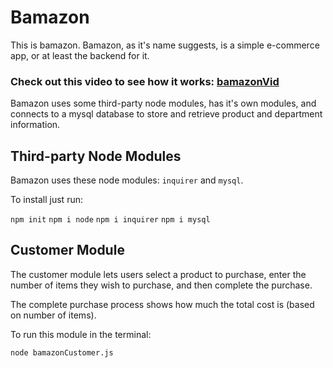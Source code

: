# Bamazon

This is bamazon. Bamazon, as it's name suggests, is a simple e-commerce app, or at least the backend for it. 

### Check out this video to see how it works: [bamazonVid](./bamazonVid.mov)

Bamazon uses some third-party node modules, has it's own modules, and connects to a mysql database to store and retrieve product and department information.

## Third-party Node Modules
Bamazon uses these node modules: ```inquirer``` and ```mysql```.

To install just run:

```npm init```
```npm i node```
```npm i inquirer```
```npm i mysql```

## Customer Module
The customer module lets users select a product to purchase, enter the number of items they wish to purchase, and then complete the purchase.

The complete purchase process shows how much the total cost is (based on number of items).

To run this module in the terminal:

```node bamazonCustomer.js```
